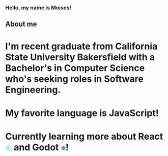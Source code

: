 ### Hello, my name is Moises!

## About me

# I'm recent graduate from California State University Bakersfield with a Bachelor's in Computer Science who's seeking roles in Software Engineering.

# My favorite language is JavaScript!

# Currently learning more about React <img src="React.png" alt="drawing" width="20"/> and Godot <img src="Godot.png" alt="drawing" width="15"/>! 

<!--
**GHGFaber/GHGFaber** is a ✨ _special_ ✨ repository because its `README.md` (this file) appears on your GitHub profile.

Here are some ideas to get you started:

- 🔭 I’m currently working on ...
- 🌱 I’m currently learning ...
- 👯 I’m looking to collaborate on ...
- 🤔 I’m looking for help with ...
- 💬 Ask me about ...
- 📫 How to reach me: ...
- 😄 Pronouns: ...
- ⚡ Fun fact: ...
-->
